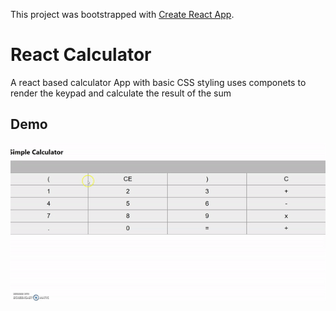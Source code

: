 This project was bootstrapped with [Create React App](https://github.com/facebook/create-react-app).

# React Calculator 

A react based calculator App with basic CSS styling 
uses componets to render the keypad and calculate the result of the sum 

## Demo
![Calculator Demo](cal.gif)

